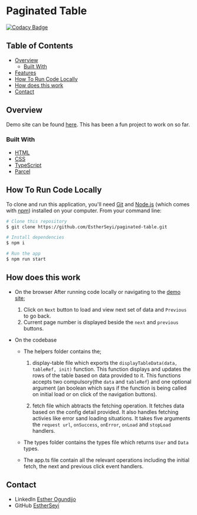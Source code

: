 # Paginated Table

[![Codacy Badge](https://app.codacy.com/project/badge/Grade/bdd82b11b2fa4db5bfe22781a2be22e6)](https://www.codacy.com?utm_source=github.com&utm_medium=referral&utm_content=EstherSeyi/paginated-table&utm_campaign=Badge_Grade)

<!-- TABLE OF CONTENTS -->

## Table of Contents

- [Overview](#overview)
  - [Built With](#built-with)
- [Features](#features)
- [How To Run Code Locally](#how-to-run-code-locally)
- [How does this work](#how-does-this-work)
- [Contact](#contact)

<!-- OVERVIEW -->

## Overview

Demo site can be found [here](http://paginated-table.vercel.app/). This has been a fun project to work on so far.

### Built With

- [HTML](https://developer.mozilla.org/en-US/docs/Web/HTML)
- [CSS](https://developer.mozilla.org/en-US/docs/Web/CSS)
- [TypeScript](https://www.typescriptlang.org/)
- [Parcel](https://parceljs.org/docs/)

## How To Run Code Locally

To clone and run this application, you'll need [Git](https://git-scm.com) and [Node.js](https://nodejs.org/en/download/) (which comes with [npm](http://npmjs.com)) installed on your computer. From your command line:

```bash
# Clone this repository
$ git clone https://github.com/EstherSeyi/paginated-table.git

# Install dependencies
$ npm i

# Run the app
$ npm run start
```

## How does this work

- On the browser
  After running code locally or navigating to the [demo site](http://paginated-table.vercel.app/);

  1. Click on `Next` button to load and view next set of data and `Previous` to go back.
  2. Current page number is displayed beside the `next` and `previous` buttons.

- On the codebase

  - The helpers folder contains the;

    1. display-table file which exports the `displayTableData(data, tableRef, init)` function. This function displays and updates the rows of the table based on data provided to it. This functions accepts two compulsory(the `data` and `tableRef`) and one optional argument (an boolean which says if the function is being called on initial load or on click of the navigation buttons).

    2. fetch file which abtracts the fetching operation. It fetches data based on the config detail provided. It also handles fetching activies like error sand loading situations. It takes five arguments the `request url`, `onSuccess`, `onError`, `onLoad` and `stopLoad` handlers.

  - The types folder contains the types file which returns `User` and `Data` types.

  - The app.ts file contain all the relevant operations including the initial fetch, the next and previous click event handlers.

## Contact

- LinkedIn [Esther Ogundijo](https://www.linkedin.com/in/seyi-ogundijo/)
- GitHub [EstherSeyi](https://github.com/EstherSeyi)
